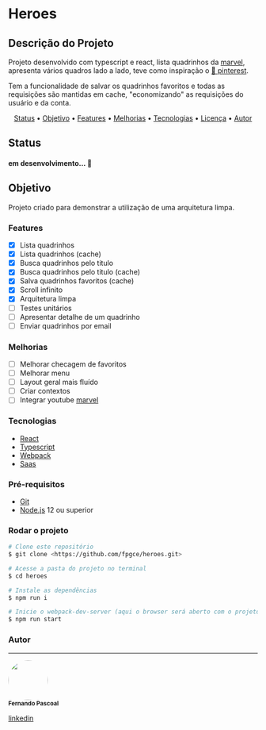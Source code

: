 # Heroes
## Descrição do Projeto
<p>Projeto desenvolvido com typescript e react, lista quadrinhos da <a href="https://developer.marvel.com" target="_blank">marvel</a>, apresenta vários quadros lado a lado, teve como inspiração o <a href="https://pinterest.com" target="_blank">🔗 pinterest</a>.</p>
<p>Tem a funcionalidade de salvar os quadrinhos favoritos e todas as requisições são mantidas em cache, "economizando" as requisições do usuário e da conta.</p>

<p align="center">
 <a href="#status">Status</a> •
 <a href="#objetivo">Objetivo</a> • 
 <a href="#features">Features</a> • 
 <a href="#melhorias">Melhorias</a> • 
 <a href="#tecnologias">Tecnologias</a> • 
 <a href="#licenc-a">Licença</a> • 
 <a href="#autor">Autor</a>
</p>

## Status

<h4>em desenvolvimento... 🚀</h4>

## Objetivo

<p>Projeto criado para demonstrar a utilização de uma arquitetura limpa.</p>

### Features

- [x] Lista quadrinhos
- [x] Lista quadrinhos (cache)
- [x] Busca quadrinhos pelo titulo
- [x] Busca quadrinhos pelo titulo (cache)
- [x] Salva quadrinhos favoritos (cache)
- [x] Scroll infinito
- [x] Arquitetura limpa
- [ ] Testes unitários
- [ ] Apresentar detalhe de um quadrinho
- [ ] Enviar quadrinhos por email

### Melhorias

- [ ] Melhorar checagem de favoritos
- [ ] Melhorar menu
- [ ] Layout geral mais fluído
- [ ] Criar contextos
- [ ] Integrar youtube <a href="https://www.youtube.com/c/marvel">marvel</a>

### Tecnologias

- [React](https://reactjs.org/)
- [Typescript](https://www.typescriptlang.org/)
- [Webpack](https://webpack.js.org/)
- [Saas](https://sass-lang.com/)

### Pré-requisitos

- [Git](https://git-scm.com)
- [Node.js](https://nodejs.org/en/) 12 ou superior

### Rodar o projeto

```bash
# Clone este repositório
$ git clone <https://github.com/fpgce/heroes.git>

# Acesse a pasta do projeto no terminal
$ cd heroes

# Instale as dependências
$ npm run i

# Inicie o webpack-dev-server (aqui o browser será aberto com o projeto em localhost:8080)
$ npm run start
```

### Autor
---

 <img style="border-radius: 50%;" src="https://avatars.githubusercontent.com/u/15891619?s=400&u=02ed41091980c0abdfe21f351d3b51d244c7f99c&v=4" width="80px;" alt=""/>
 <br />
 <sub><b>Fernando Pascoal</b></sub>

[linkedin](https://www.linkedin.com/in/fernandopascoalgomes/)